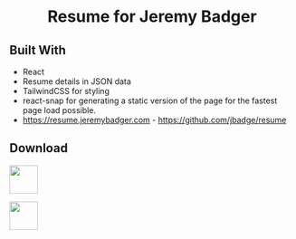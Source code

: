 <h1 align="center">Resume for Jeremy Badger</h1>

## Built With

- React
- Resume details in JSON data
- TailwindCSS for styling
- react-snap for generating a static version of the page for the fastest page load possible.
- https://resume.jeremybadger.com - https://github.com/jbadge/resume

## Download

<p>
<a href="https://github.com/jbadge/resume/raw/main/public/jeremy-badger-resume.pdf"><img src="https://cdn-icons-png.flaticon.com/512/337/337946.png" width="50"/></a>
</p>
<p>
<a href="https://github.com/jbadge/resume/raw/main/public/jeremy-badger-resume.docx"><img src="https://cdn-icons-png.flaticon.com/512/888/888883.png" width="50"/></a>
</p>

<!--
Icons made by <a href="https://www.flaticon.com/authors/pixel-perfect" title="Pixel perfect">Pixel perfect</a> from <a href="https://www.flaticon.com/" title="Flaticon">www.flaticon.com</a>
-->
